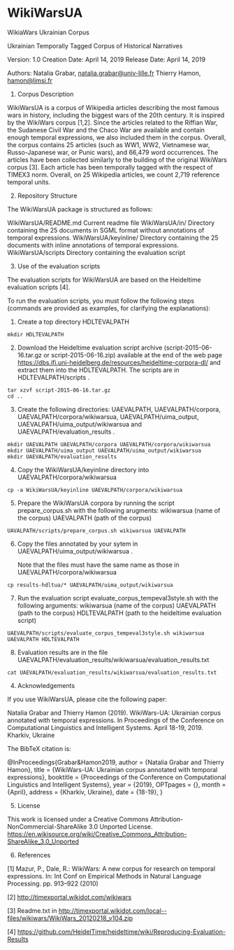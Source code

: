# WikiWarsUA
WikiaWars Ukrainian Corpus

Ukrainian Temporally Tagged Corpus of Historical Narratives

Version: 1.0
Creation Date: April 14, 2019
Release Date: April 14, 2019

Authors:
Natalia Grabar, natalia.grabar@univ-lille.fr
Thierry Hamon, hamon@limsi.fr

1. Corpus Description

WikiWarsUA is a corpus of Wikipedia articles describing the most
famous wars in history, including the biggest wars of the 20th
century. It is inspired by the WikiWars corpus [1,2]. Since the
articles related to the Riffian War, the Sudanese Civil War and the
Chaco War are available and contain enough temporal expressions, we
also included them in the corpus. Overall, the corpus contains 25
articles (such as WW1, WW2, Vietnamese war, Russo-Japanese war, or
Punic wars), and 66,479 word occurrences. The articles have been
collected similarly to the building of the original WikiWars corpus
[3].  Each article has been temporally tagged with the respect of
TIMEX3 norm. Overall, on 25 Wikipedia articles, we count 2,719
reference temporal units.

2. Repository Structure

The WikiWarsUA package is structured as follows:

WikiWarsUA/README.md
	Current readme file
WikiWarsUA/in/
	Directory containing the 25 documents in SGML format without
	annotations of temporal expressions.
WikiWarsUA/keyinline/
	Directory containing the 25 documents with inline annotations of
	temporal expressions.
WikiWarsUA/scripts
        Directory containing the evaluation script

3. Use of the evaluation scripts

The evaluation scripts for WikiWarsUA are based on the Heideltime
evaluation scripts [4].

To run the evaluation scripts, you must follow the following steps
(commands are provided as examples, for clarifying the explanations):

  1. Create a top directory HDLTEVALPATH

```
mkdir HDLTEVALPATH
```

  2. Download the Heideltime evaluation script archive
     (script-2015-06-16.tar.gz or script-2015-06-16.zip) available at
     the end of the web page
     https://dbs.ifi.uni-heidelberg.de/resources/heideltime-corpora-dl/
     and extract them into the HDLTEVALPATH. The scripts are in
     HDLTEVALPATH/scripts .

```cd HDLTEVALPATH
tar xzvf script-2015-06-16.tar.gz
cd ..
```

  3. Create the following directories: UAEVALPATH, UAEVALPATH/corpora,
     UAEVALPATH/corpora/wikiwarsua, UAEVALPATH/uima_output,
     UAEVALPATH/uima_output/wikiwarsua and
     UAEVALPATH/evaluation_results .

```
mkdir UAEVALPATH UAEVALPATH/corpora UAEVALPATH/corpora/wikiwarsua
mkdir UAEVALPATH/uima_output UAEVALPATH/uima_output/wikiwarsua
mkdir UAEVALPATH/evaluation_results
```

  4. Copy the WikiWarsUA/keyinline directory into
     UAEVALPATH/corpora/wikiwarsua

```
cp -a WikiWarsUA/keyinline UAEVALPATH/corpora/wikiwarsua
```

  5. Prepare the WikiWarsUA corpora by running the script
     prepare_corpus.sh with the following arugments: wikiwarsua (name
     of the corpus) UAEVALPATH (path of the corpus)

```
UAVALPATH/scripts/prepare_corpus.sh wikiwarsua UAEVALPATH
```

  6. Copy the files annotated by your sytem in
     UAEVALPATH/uima_output/wikiwarsua .

     Note that the files must have the same name as those in
     UAEVALPATH/corpora/wikiwarsua

```
cp results-hdltua/* UAEVALPATH/uima_output/wikiwarsua
```

   7. Run the evaluation script evaluate_corpus_tempeval3style.sh with
      the following arguments: wikiwarsua (name of the corpus)
      UAEVALPATH (path to the corpus) HDLTEVALPATH (path to the
      heideltime evaluation script)
   
```
UAEVALPATH/scripts/evaluate_corpus_tempeval3style.sh wikiwarsua UAEVALPATH HDLTEVALPATH
```

   8. Evaluation results are in the file
      UAEVALPATH/evaluation_results/wikiwarsua/evaluation_results.txt

```
cat UAEVALPATH/evaluation_results/wikiwarsua/evaluation_results.txt
```



4. Acknowledgements

If you use WikiWarsUA, please cite the following paper:

Natalia Grabar and Thierry Hamon (2019). WikiWars-UA: Ukrainian corpus
annotated with temporal expressions. In Proceedings of the Conference
on Computational Linguistics and Intelligent Systems. April 18-19,
2019. Kharkiv, Ukraine

The BibTeX citation is:

@InProceedings{Grabar&Hamon2019,
  author = 	 {Natalia Grabar and Thierry Hamon},
  title = 	 {WikiWars-UA: Ukrainian corpus annotated with temporal expressions},
  booktitle = {Proceedings of the Conference on Computational Linguistics and Intelligent Systems},
  year = 	 {2019},
  OPTpages = 	 {},
  month = 	 {April},
  address = 	 {Kharkiv, Ukraine},
  date =      {18-19},
}


5. License

This work is licensed under a Creative Commons
Attribution-NonCommercial-ShareAlike 3.0 Unported License.
https://en.wikisource.org/wiki/Creative_Commons_Attribution-ShareAlike_3.0_Unported

6. References

[1] Mazur, P., Dale, R.: WikiWars: A new corpus for research on
temporal expressions.  In: Int Conf on Empirical Methods in Natural
Language Processing. pp. 913–922 (2010)

[2] http://timexportal.wikidot.com/wikiwars

[3] Readme.txt in
http://timexportal.wikidot.com/local--files/wikiwars/WikiWars_20120218_v104.zip

[4] https://github.com/HeidelTime/heideltime/wiki/Reproducing-Evaluation-Results
